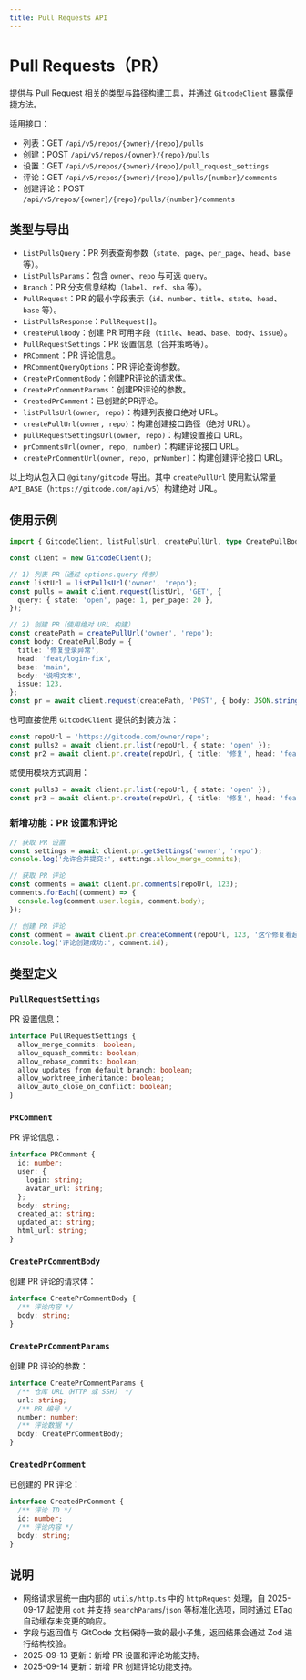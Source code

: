 ```yaml
---
title: Pull Requests API
---
```


# Pull Requests（PR）

提供与 Pull Request 相关的类型与路径构建工具，并通过 `GitcodeClient` 暴露便捷方法。

适用接口：

- 列表：GET `/api/v5/repos/{owner}/{repo}/pulls`
- 创建：POST `/api/v5/repos/{owner}/{repo}/pulls`
- 设置：GET `/api/v5/repos/{owner}/{repo}/pull_request_settings`
- 评论：GET `/api/v5/repos/{owner}/{repo}/pulls/{number}/comments`
- 创建评论：POST `/api/v5/repos/{owner}/{repo}/pulls/{number}/comments`

## 类型与导出

- `ListPullsQuery`：PR 列表查询参数（`state`、`page`、`per_page`、`head`、`base` 等）。
- `ListPullsParams`：包含 `owner`、`repo` 与可选 `query`。
- `Branch`：PR 分支信息结构（`label`、`ref`、`sha` 等）。
- `PullRequest`：PR 的最小字段表示（`id`、`number`、`title`、`state`、`head`、`base` 等）。
- `ListPullsResponse`：`PullRequest[]`。
- `CreatePullBody`：创建 PR 可用字段（`title`、`head`、`base`、`body`、`issue`）。
- `PullRequestSettings`：PR 设置信息（合并策略等）。
- `PRComment`：PR 评论信息。
- `PRCommentQueryOptions`：PR 评论查询参数。
- `CreatePrCommentBody`：创建PR评论的请求体。
- `CreatePrCommentParams`：创建PR评论的参数。
- `CreatedPrComment`：已创建的PR评论。
- `listPullsUrl(owner, repo)`：构建列表接口绝对 URL。
- `createPullUrl(owner, repo)`：构建创建接口路径（绝对 URL）。
- `pullRequestSettingsUrl(owner, repo)`：构建设置接口 URL。
- `prCommentsUrl(owner, repo, number)`：构建评论接口 URL。
- `createPrCommentUrl(owner, repo, prNumber)`：构建创建评论接口 URL。

以上均从包入口 `@gitany/gitcode` 导出。其中 `createPullUrl` 使用默认常量 `API_BASE`（`https://gitcode.com/api/v5`）构建绝对 URL。

## 使用示例

```ts
import { GitcodeClient, listPullsUrl, createPullUrl, type CreatePullBody } from '@gitany/gitcode';

const client = new GitcodeClient();

// 1) 列表 PR（通过 options.query 传参）
const listUrl = listPullsUrl('owner', 'repo');
const pulls = await client.request(listUrl, 'GET', {
  query: { state: 'open', page: 1, per_page: 20 },
});

// 2) 创建 PR（使用绝对 URL 构建）
const createPath = createPullUrl('owner', 'repo');
const body: CreatePullBody = {
  title: '修复登录异常',
  head: 'feat/login-fix',
  base: 'main',
  body: '说明文本',
  issue: 123,
};
const pr = await client.request(createPath, 'POST', { body: JSON.stringify(body) });
```

也可直接使用 `GitcodeClient` 提供的封装方法：

```ts
const repoUrl = 'https://gitcode.com/owner/repo';
const pulls2 = await client.pr.list(repoUrl, { state: 'open' });
const pr2 = await client.pr.create(repoUrl, { title: '修复', head: 'feat/x' });
```

或使用模块方式调用：

```ts
const pulls3 = await client.pr.list(repoUrl, { state: 'open' });
const pr3 = await client.pr.create(repoUrl, { title: '修复', head: 'feat/x' });
```

### 新增功能：PR 设置和评论

```ts
// 获取 PR 设置
const settings = await client.pr.getSettings('owner', 'repo');
console.log('允许合并提交:', settings.allow_merge_commits);

// 获取 PR 评论
const comments = await client.pr.comments(repoUrl, 123);
comments.forEach((comment) => {
  console.log(comment.user.login, comment.body);
});

// 创建 PR 评论
const comment = await client.pr.createComment(repoUrl, 123, '这个修复看起来不错！');
console.log('评论创建成功:', comment.id);
```

## 类型定义

### `PullRequestSettings`

PR 设置信息：

```typescript
interface PullRequestSettings {
  allow_merge_commits: boolean;
  allow_squash_commits: boolean;
  allow_rebase_commits: boolean;
  allow_updates_from_default_branch: boolean;
  allow_worktree_inheritance: boolean;
  allow_auto_close_on_conflict: boolean;
}
```

### `PRComment`

PR 评论信息：

```typescript
interface PRComment {
  id: number;
  user: {
    login: string;
    avatar_url: string;
  };
  body: string;
  created_at: string;
  updated_at: string;
  html_url: string;
}
```

### `CreatePrCommentBody`

创建 PR 评论的请求体：

```typescript
interface CreatePrCommentBody {
  /** 评论内容 */
  body: string;
}
```

### `CreatePrCommentParams`

创建 PR 评论的参数：

```typescript
interface CreatePrCommentParams {
  /** 仓库 URL（HTTP 或 SSH） */
  url: string;
  /** PR 编号 */
  number: number;
  /** 评论数据 */
  body: CreatePrCommentBody;
}
```

### `CreatedPrComment`

已创建的 PR 评论：

```typescript
interface CreatedPrComment {
  /** 评论 ID */
  id: number;
  /** 评论内容 */
  body: string;
}
```

## 说明

- 网络请求层统一由内部的 `utils/http.ts` 中的 `httpRequest` 处理，自 2025-09-17 起使用 `got` 并支持 `searchParams`/`json` 等标准化选项，同时通过 ETag 自动缓存未变更的响应。
- 字段与返回值与 GitCode 文档保持一致的最小子集，返回结果会通过 Zod 进行结构校验。
- 2025-09-13 更新：新增 PR 设置和评论功能支持。
- 2025-09-14 更新：新增 PR 创建评论功能支持。
